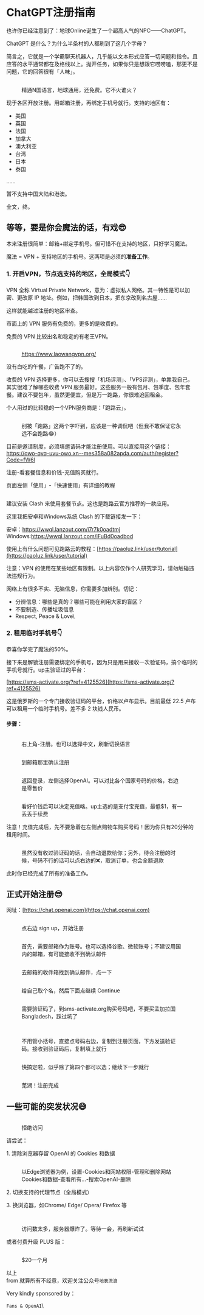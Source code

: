 # ChatGPT注册指南

也许你已经注意到了：地球Online诞生了一个超高人气的NPC——ChatGPT。

ChatGPT 是什么？为什么半条村的人都刷到了这几个字母？

简言之，它就是一个学霸聊天机器人，几乎能以文本形式应答一切问题和指令。且应答的水平通常都在及格线以上。抛开任务，如果你只是想跟它唠唠嗑，那更不是问题，它的回答很有「人味」。

<figure><img src="../.gitbook/assets/QQ图片20230222121043.png" alt=""><figcaption><p>精通N国语言，地球通用，还免费。它不火谁火？</p></figcaption></figure>

现于各区开放注册。用邮箱注册，再绑定手机号就行。支持的地区有：

* 美国
* 英国
* 法国
* 加拿大
* 澳大利亚
* 台湾
* 日本
* 泰国

……

暂不支持中国大陆和港澳。

全文，终。

## **等等，要是你会魔法的话，有戏😎**

本来注册很简单：邮箱+绑定手机号。但可惜不在支持的地区，只好学习魔法。

魔法 = VPN + 支持地区的手机号。这两项是必须的**准备工作**。

### 1. 开启VPN，节点选支持的地区，全局模式👇

VPN 全称 Virtual Private Network，意为：虚拟私人网络。其一特性是可以加密、更改原 IP 地址。例如，把韩国改到日本，把东京改到名古屋……

这样就能越过注册的地区审查。

市面上的 VPN 服务有免费的，更多的是收费的。

免费的 VPN 比较出名和稳定的有老王VPN。

<figure><img src="../.gitbook/assets/QQ图片20230222123718.png" alt=""><figcaption><p><a href="https://www.laowangvpn.org/">https://www.laowangvpn.org/</a></p></figcaption></figure>

没有白吃的午餐，广告跑不了的。

收费的 VPN 选择更多，你可以去搜搜「机场评测」、「VPS评测」，单靠我自己，其实很难了解哪些收费 VPN 服务最好。这些服务一般有包月、包季度、包年套餐。建议不要包年，虽然更便宜，但是万一跑路，你很难追回租金。

个人用过的比较稳的一个VPN服务商是：「跑路云」。

<figure><img src="../.gitbook/assets/QQ图片20230222125840.png" alt=""><figcaption><p>别被「跑路」这两个字吓到，应该是一种调侃吧（但我不敢保证它永远不会跑路😂）</p></figcaption></figure>

目前是邀请制度，必须填邀请码才能注册使用。可以直接用这个链接：[https://owo-qvq-uvu-owo.xn--mes358a082apda.com/auth/register? Code=fW6l](https://owo-qvq-uvu-owo.xn--mes358a082apda.com/auth/register?code=fW6l)

注册-看套餐信息和价钱-充值购买就行。

页面左侧「使用」-「快速使用」有详细的教程

<figure><img src="../.gitbook/assets/image (13).png" alt=""><figcaption></figcaption></figure>

建议安装 Clash 来使用套餐节点。这也是跑路云官方推荐的一款应用。

这里我把安卓和Windows系统 Clash 的下载链接发一下：

安卓：[https://wwql.lanzout.com/i7r7k0oadtmj\
](https://wwql.lanzout.com/i7r7k0oadtmj)Windows:[https://wwql.lanzout.com/iFuBd0oadbod](https://wwql.lanzout.com/iFuBd0oadbod)

使用上有什么问题可见跑路云的教程：[https://paoluz.link/user/tutorial](https://paoluz.link/user/tutorial)

注意：VPN 的使用在某些地区有限制。以上内容仅作个人研究学习，请勿触碰违法违规行为。

网络上有很多不实、无脑信息，你需要多加辨别。切记：

* 分辨信息：哪些是真的？哪些可能在利用大家的盲区？
* 不要制造、传播垃圾信息
* Respect, Peace & Love\


### 2. 租用临时手机号👇

恭喜你学完了魔法的50%。

接下来是解锁注册需要绑定的手机号，因为只是用来接收一次验证码，搞个临时的手机号就行。up主验证过的平台：

[https://sms-activate.org/?ref=4125526](https://sms-activate.org/?ref=4125526)

这是俄罗斯的一个专门接收验证码的平台，价格以卢布显示。目前最低 22.5 卢布可以租用一个临时手机号。差不多 2 块钱人民币。

#### 步骤：

<figure><img src="../.gitbook/assets/image (14).png" alt=""><figcaption><p>右上角-注册。也可以选择中文，刷新切换语言</p></figcaption></figure>

<figure><img src="../.gitbook/assets/image (19).png" alt=""><figcaption><p>到邮箱那里确认注册</p></figcaption></figure>

<figure><img src="../.gitbook/assets/image (9).png" alt=""><figcaption><p>返回登录，左侧选择OpenAI。可以对比各个国家号码的价格，右边是零售价</p></figcaption></figure>

<figure><img src="../.gitbook/assets/image (18).png" alt=""><figcaption><p>看好价钱后可以决定充值咯。up主选的是支付宝充值，最低$1，有一丢丢手续费</p></figcaption></figure>

注意！充值完成后，先不要急着在左侧点购物车购买号码！因为你只有20分钟的租用时间。

<figure><img src="../.gitbook/assets/image (11).png" alt=""><figcaption><p>虽然没有收过验证码的话，会自动退款给你；另外，待会注册的时候，号码不行的话可以点右边的❌，取消订单，也会全额退款</p></figcaption></figure>

此时你已经完成了所有的准备工作。

## **正式开始注册😎**

网址：[https://chat.openai.com](https://chat.openai.com)

<figure><img src="../.gitbook/assets/image (10).png" alt=""><figcaption><p>点右边 sign up，开始注册</p></figcaption></figure>

<figure><img src="../.gitbook/assets/image (3).png" alt=""><figcaption><p>首先，需要邮箱作为账号。也可以选择谷歌、微软账号；不建议用国内的邮箱，有可能接收不到确认邮件</p></figcaption></figure>

<figure><img src="../.gitbook/assets/image (2).png" alt=""><figcaption><p>去邮箱的收件箱找到确认邮件，点一下</p></figcaption></figure>

<figure><img src="../.gitbook/assets/image (17).png" alt=""><figcaption><p>给自己取个名，然后下面点继续 Continue</p></figcaption></figure>

<figure><img src="../.gitbook/assets/image (8).png" alt=""><figcaption><p>需要验证码了，到sms-activate.org购买号码吧，不要买孟加拉国 Bangladesh，踩过坑了</p></figcaption></figure>

<figure><img src="../.gitbook/assets/image.png" alt=""><figcaption><p><br>不用管小括号，直接点号码右边，复制到注册页面，下方发送验证码。接收到验证码后，复制填上就行</p></figcaption></figure>

<figure><img src="../.gitbook/assets/image (12).png" alt=""><figcaption><p>快搞定啦，似乎除了第四个都可以选；继续下一步就行</p></figcaption></figure>

<figure><img src="../.gitbook/assets/image (5).png" alt=""><figcaption><p>芜湖！注册完成</p></figcaption></figure>

## **一些可能的突发状况😅**

<figure><img src="../.gitbook/assets/image (7).png" alt=""><figcaption><p>拒绝访问</p></figcaption></figure>

请尝试：

1\. 清除浏览器存留 OpenAI 的 Cookies 和数据

<figure><img src="../.gitbook/assets/image (15).png" alt=""><figcaption><p>以Edge浏览器为例，设置-Cookies和网站权限-管理和删除网站Cookies和数据-查看所有...-搜索OpenAI-删除</p></figcaption></figure>

2\. 切换支持的代理节点（全局模式）

3\. 换浏览器，如Chrome/ Edge/ Opera/ Firefox 等



<figure><img src="../.gitbook/assets/image (16).png" alt=""><figcaption></figcaption></figure>

<figure><img src="../.gitbook/assets/image (1).png" alt=""><figcaption><p>访问数太多，服务器爆炸了。等待一会，再刷新试试</p></figcaption></figure>

或者付费升级 PLUS 版：

<figure><img src="../.gitbook/assets/image (6).png" alt=""><figcaption><p>$20一个月</p></figcaption></figure>



以上\
from 就算所有不经意，欢迎关注公众号`地表流浪`

Very kindly sponsored by：

`Fans & OpenAI`\
